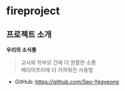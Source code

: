 # fireproject
   
## 프로젝트 소개
**우리의 소식통**
>  교사와 학부모 간에 더 원활한 소통   
>  배리어프리에 더 가까워진 사용법

   
* GitHub: <https://github.com/Seo-Yegyeong>
